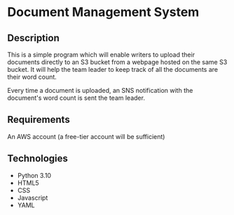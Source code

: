 # Document Management System


## Description

This is a simple program which will enable writers to upload their documents directly to an 
S3 bucket from a webpage hosted on the same S3 bucket. It will help the team leader to keep 
track of all the documents are their word count.

Every time a document is uploaded, an SNS notification with the document's word count is sent 
the team leader.


## Requirements

An AWS account (a free-tier account will be sufficient)

## Technologies

- Python 3.10
- HTML5
- CSS
- Javascript
- YAML



